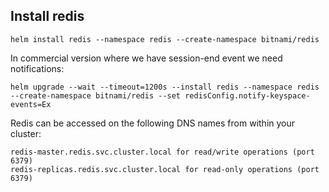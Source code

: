 ## Install redis

```
helm install redis --namespace redis --create-namespace bitnami/redis
```

In commercial version where we have session-end event we need notifications:

```
helm upgrade --wait --timeout=1200s --install redis --namespace redis --create-namespace bitnami/redis --set redisConfig.notify-keyspace-events=Ex
```

Redis can be accessed on the following DNS names from within your cluster:

    redis-master.redis.svc.cluster.local for read/write operations (port 6379)
    redis-replicas.redis.svc.cluster.local for read-only operations (port 6379)